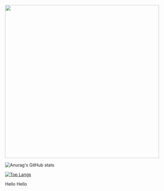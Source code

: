 <img src="https://media.giphy.com/media/llarwdtFqG63IlqUR1/giphy.gif" width="100%" height="500px"/>


![Anurag's GitHub stats](https://github-readme-stats.vercel.app/api?username=SiddharthMathurDeveloper&show_icons=true&theme=radical)


[![Top Langs](https://github-readme-stats.vercel.app/api/top-langs/?username=SiddharthMathurDeveloper&layout=pie)](https://github.com/anuraghazra/github-readme-stats)


Hello Hello
